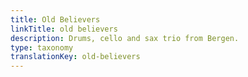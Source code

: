 ```yaml
---
title: Old Believers
linkTitle: old believers
description: Drums, cello and sax trio from Bergen.
type: taxonomy
translationKey: old-believers
---
```

